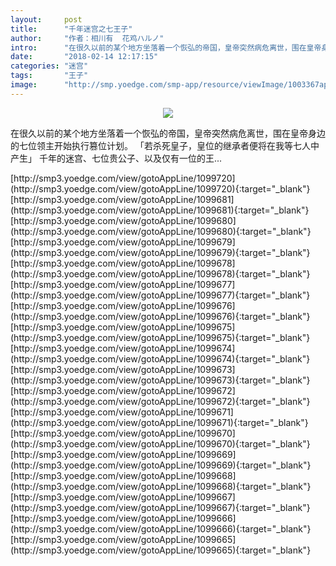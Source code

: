 ```yaml
---
layout:     post
title:      "千年迷宫之七王子"
author:     "作者：相川有  花鸡ハルノ"
intro:      "在很久以前的某个地方坐落着一个恢弘的帝国，皇帝突然病危离世，围在皇帝身边的七位领主开始执行篡位计划。 「若杀死皇子，皇位的继承者便将在我等七人中产生」 千年的迷宫、七位贵公子、以及仅有一位的王..."
date:       "2018-02-14 12:17:15"
categories: "迷宫"
tags:       "王子"
image:      "http://smp.yoedge.com/smp-app/resource/viewImage/1003367appline.png"
---
```

<div style="text-align: center">
<p><img src="http://smp.yoedge.com/smp-app/resource/viewImage/1003367appline.png"/></p>
</div>
<p class="post-meta">
<span>在很久以前的某个地方坐落着一个恢弘的帝国，皇帝突然病危离世，围在皇帝身边的七位领主开始执行篡位计划。 「若杀死皇子，皇位的继承者便将在我等七人中产生」 千年的迷宫、七位贵公子、以及仅有一位的王...</span>
</p>
[http://smp3.yoedge.com/view/gotoAppLine/1099720](http://smp3.yoedge.com/view/gotoAppLine/1099720){:target="_blank"}
[http://smp3.yoedge.com/view/gotoAppLine/1099681](http://smp3.yoedge.com/view/gotoAppLine/1099681){:target="_blank"}
[http://smp3.yoedge.com/view/gotoAppLine/1099680](http://smp3.yoedge.com/view/gotoAppLine/1099680){:target="_blank"}
[http://smp3.yoedge.com/view/gotoAppLine/1099679](http://smp3.yoedge.com/view/gotoAppLine/1099679){:target="_blank"}
[http://smp3.yoedge.com/view/gotoAppLine/1099678](http://smp3.yoedge.com/view/gotoAppLine/1099678){:target="_blank"}
[http://smp3.yoedge.com/view/gotoAppLine/1099677](http://smp3.yoedge.com/view/gotoAppLine/1099677){:target="_blank"}
[http://smp3.yoedge.com/view/gotoAppLine/1099676](http://smp3.yoedge.com/view/gotoAppLine/1099676){:target="_blank"}
[http://smp3.yoedge.com/view/gotoAppLine/1099675](http://smp3.yoedge.com/view/gotoAppLine/1099675){:target="_blank"}
[http://smp3.yoedge.com/view/gotoAppLine/1099674](http://smp3.yoedge.com/view/gotoAppLine/1099674){:target="_blank"}
[http://smp3.yoedge.com/view/gotoAppLine/1099673](http://smp3.yoedge.com/view/gotoAppLine/1099673){:target="_blank"}
[http://smp3.yoedge.com/view/gotoAppLine/1099672](http://smp3.yoedge.com/view/gotoAppLine/1099672){:target="_blank"}
[http://smp3.yoedge.com/view/gotoAppLine/1099671](http://smp3.yoedge.com/view/gotoAppLine/1099671){:target="_blank"}
[http://smp3.yoedge.com/view/gotoAppLine/1099670](http://smp3.yoedge.com/view/gotoAppLine/1099670){:target="_blank"}
[http://smp3.yoedge.com/view/gotoAppLine/1099669](http://smp3.yoedge.com/view/gotoAppLine/1099669){:target="_blank"}
[http://smp3.yoedge.com/view/gotoAppLine/1099668](http://smp3.yoedge.com/view/gotoAppLine/1099668){:target="_blank"}
[http://smp3.yoedge.com/view/gotoAppLine/1099667](http://smp3.yoedge.com/view/gotoAppLine/1099667){:target="_blank"}
[http://smp3.yoedge.com/view/gotoAppLine/1099666](http://smp3.yoedge.com/view/gotoAppLine/1099666){:target="_blank"}
[http://smp3.yoedge.com/view/gotoAppLine/1099665](http://smp3.yoedge.com/view/gotoAppLine/1099665){:target="_blank"}


